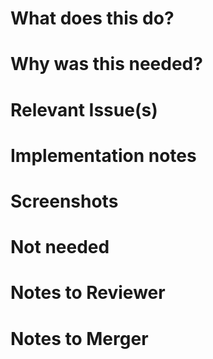 # What does this do?

# Why was this needed?

# Relevant Issue(s)

# Implementation notes

# Screenshots

# Not needed

# Notes to Reviewer

# Notes to Merger

